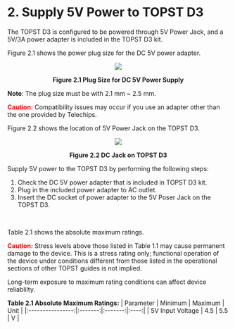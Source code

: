 # 2. Supply 5V Power to TOPST D3



The TOPST D3 is configured to be powered through 5V Power Jack, and a 5V/3A power adapter is included in the TOPST D3 kit.  


Figure 2.1 shows the power plug size for the DC 5V power adapter.  
<p align="center"><img src="https://github.com/Topst-Dev/Documentation/assets/161264431/db79b325-5b82-49fa-819f-5c7b523b204b"></p>  
<p align="center"><strong>Figure 2.1 Plug Size for DC 5V Power Supply</strong></p>

**Note**: The plug size must be with 2.1 mm ~ 2.5 mm.  

<span style="color:red">**Caution:**</span> Compatibility issues may occur if you use an adapter other than the one provided by Telechips.  


Figure 2.2 shows the location of 5V Power Jack on the TOPST D3.  
<p align="center"><img src="https://github.com/Topst-Dev/Documentation/assets/161264431/9614e76f-df8c-4cb1-aaa6-b9a263be460d"></p>
<p align="center"><strong>Figure 2.2 DC Jack on TOPST D3</strong></p>


Supply 5V power to the TOPST D3 by performing the following steps:
1. Check the DC 5V power adapter that is included in TOPST D3 kit.
2. Plug in the included power adapter to AC outlet.
3. Insert the DC socket of power adapter to the 5V Poser Jack on the TOPST D3.

<br/>

Table 2.1 shows the absolute maximum ratings.  

<span style="color:red">**Caution:**</span> Stress levels above those listed in Table 1.1 may cause permanent damage to the device. This is a stress rating only; functional operation of the device under conditions different from those listed in the operational sections of other TOPST guides is not implied.  

Long-term exposure to maximum rating conditions can affect device reliablilty.  

**Table 2.1 Absolute Maximum Ratings:**
| Parameter        | Minimum | Maximum | Unit |
|:----------------:|:-------:|:-------:|:----:|
| 5V Input Voltage | 4.5     | 5.5     | V    |
